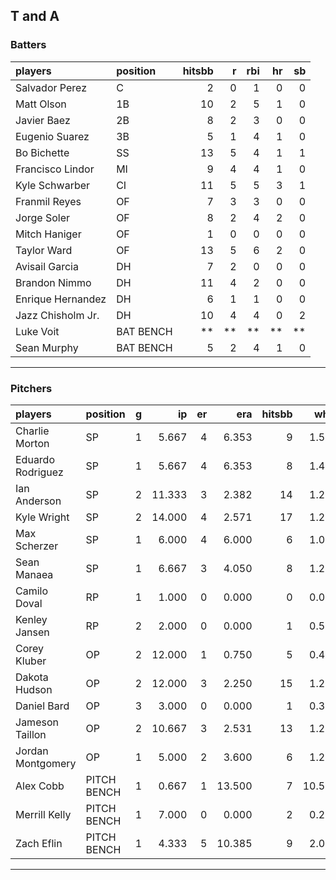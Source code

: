 ## T and A

### Batters

 
|players           |position  | hitsbb|  r| rbi| hr| sb| 
|:-----------------|:---------|------:|--:|---:|--:|--:| 
|Salvador Perez    |C         |      2|  0|   1|  0|  0| 
|Matt Olson        |1B        |     10|  2|   5|  1|  0| 
|Javier Baez       |2B        |      8|  2|   3|  0|  0| 
|Eugenio Suarez    |3B        |      5|  1|   4|  1|  0| 
|Bo Bichette       |SS        |     13|  5|   4|  1|  1| 
|Francisco Lindor  |MI        |      9|  4|   4|  1|  0| 
|Kyle Schwarber    |CI        |     11|  5|   5|  3|  1| 
|Franmil Reyes     |OF        |      7|  3|   3|  0|  0| 
|Jorge Soler       |OF        |      8|  2|   4|  2|  0| 
|Mitch Haniger     |OF        |      1|  0|   0|  0|  0| 
|Taylor Ward       |OF        |     13|  5|   6|  2|  0| 
|Avisail Garcia    |DH        |      7|  2|   0|  0|  0| 
|Brandon Nimmo     |DH        |     11|  4|   2|  0|  0| 
|Enrique Hernandez |DH        |      6|  1|   1|  0|  0| 
|Jazz Chisholm Jr. |DH        |     10|  4|   4|  0|  2| 
|Luke Voit         |BAT BENCH |     **| **|  **| **| **| 
|Sean Murphy       |BAT BENCH |      5|  2|   4|  1|  0| 


* * *

### Pitchers

 
|players           |position    |  g|     ip| er|    era| hitsbb|   whip| so|  w| sv| 
|:-----------------|:-----------|--:|------:|--:|------:|------:|------:|--:|--:|--:| 
|Charlie Morton    |SP          |  1|  5.667|  4|  6.353|      9|  1.588|  3|  0|  0| 
|Eduardo Rodriguez |SP          |  1|  5.667|  4|  6.353|      8|  1.412|  5|  0|  0| 
|Ian Anderson      |SP          |  2| 11.333|  3|  2.382|     14|  1.235|  6|  2|  0| 
|Kyle Wright       |SP          |  2| 14.000|  4|  2.571|     17|  1.214| 11|  1|  0| 
|Max Scherzer      |SP          |  1|  6.000|  4|  6.000|      6|  1.000|  9|  1|  0| 
|Sean Manaea       |SP          |  1|  6.667|  3|  4.050|      8|  1.200|  6|  0|  0| 
|Camilo Doval      |RP          |  1|  1.000|  0|  0.000|      0|  0.000|  3|  0|  0| 
|Kenley Jansen     |RP          |  2|  2.000|  0|  0.000|      1|  0.500|  2|  0|  2| 
|Corey Kluber      |OP          |  2| 12.000|  1|  0.750|      5|  0.417| 13|  1|  0| 
|Dakota Hudson     |OP          |  2| 12.000|  3|  2.250|     15|  1.250|  8|  1|  0| 
|Daniel Bard       |OP          |  3|  3.000|  0|  0.000|      1|  0.333|  4|  0|  3| 
|Jameson Taillon   |OP          |  2| 10.667|  3|  2.531|     13|  1.219|  8|  1|  0| 
|Jordan Montgomery |OP          |  1|  5.000|  2|  3.600|      6|  1.200|  5|  0|  0| 
|Alex Cobb         |PITCH BENCH |  1|  0.667|  1| 13.500|      7| 10.500|  0|  0|  0| 
|Merrill Kelly     |PITCH BENCH |  1|  7.000|  0|  0.000|      2|  0.286|  4|  1|  0| 
|Zach Eflin        |PITCH BENCH |  1|  4.333|  5| 10.385|      9|  2.077|  3|  0|  0| 


* * *


